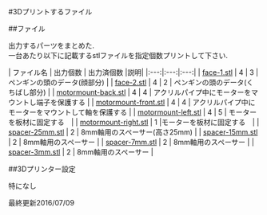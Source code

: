 #3Dプリントするファイル  


##ファイル  

出力するパーツをまとめた.  
一台あたり以下に記載するstlファイルを指定個数プリントして下さい.  

| ファイル名  | 出力個数 | 出力済個数 |説明|
|:---:|:---:|:---:|
| [face-1.stl](https://github.com/muro-tani/trybotsKagakukanProject/blob/master/3Dprint/face-1.stl) | 4 | 3 |   ペンギンの頭のデータ(顔部分) | 
| [face-2.stl](https://github.com/muro-tani/trybotsKagakukanProject/blob/master/3Dprint/face-2.stl) | 4 | 2 | ペンギンの頭のデータ(くちばし部分) |
| [motormount-back.stl](https://github.com/muro-tani/trybotsKagakukanProject/blob/master/3Dprint/motormount-back.stl) | 4 | 4 | アクリルパイプ中にモーターをマウントし端子を保護する |
| [motormount-front.stl](https://github.com/muro-tani/trybotsKagakukanProject/blob/master/3Dprint/motormount-front.stl) | 4 | 4 | アクリルパイプ中にモーターをマウントして軸を保護する | 
| [motormount-left.stl](https://github.com/muro-tani/trybotsKagakukanProject/blob/master/3Dprint/motormount-left.stl) | 4 | 5 | モーターを板材に固定する　|
| [motormount-right.stl](https://github.com/muro-tani/trybotsKagakukanProject/blob/master/3Dprint/motormount-right.stl) | 1 |モーターを板材に固定する　| 
| [spacer-25mm.stl](https://github.com/muro-tani/trybotsKagakukanProject/blob/master/3Dprint/spacer-25mm.stl) | 2 | 8mm軸用のスペーサー(高さ25mm) |
| [spacer-15mm.stl](https://github.com/muro-tani/trybotsKagakukanProject/blob/master/3Dprint/spacer-15mm.stl) | 2 | 8mm軸用のスペーサー |
| [spacer-7mm.stl](https://github.com/muro-tani/trybotsKagakukanProject/blob/master/3Dprint/spacer-7mm.stl) | 2 | 8mm軸用のスペーサー |
| [spacer-3mm.stl](https://github.com/muro-tani/trybotsKagakukanProject/blob/master/3Dprint/spacer-3mm.stl) | 2 | 8mm軸用のスペーサー |

##3Dプリンター設定

特になし














最終更新2016/07/09

